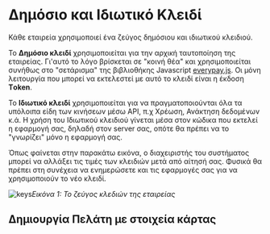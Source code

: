 # Δημόσιο και Ιδιωτικό Κλειδί


  Κάθε εταιρεία χρησιμοποιεί ένα ζεύγος δημόσιου και ιδιωτικού κλειδιού.

  Το **Δημόσιο κλειδί** χρησιμοποιείται για την αρχική ταυτοποίηση της εταιρείας. Γι'αυτό το λόγο βρίσκεται σε "κοινή θέα" και χρησιμοποιείται συνήθως στο "σετάρισμα" της βιβλιοθήκης Javascript [everypay.js](https://www.everypay.gr/docs/everypay-js). Οι μόνη λειτουργία που μπορεί να εκτελεστεί με αυτό το κλειδί είναι η έκδοση **Τoken**. 

  Το **Iδιωτικό κλειδί** χρησιμοποιείται για να πραγματοποιούνται όλα τα υπόλοιπα είδη των κινήσεων μέσω API, π.χ Χρέωση, Ανάκτηση δεδομένων κ.ά. Η χρήση του Ιδιωτικού κλειδιού γίνεται μέσα στον κώδικα που εκτελεί η εφαρμογή σας, δηλαδή στον server σας, οπότε θα πρέπει να το "γνωρίζει" μόνο η εφαρμογή σας. 

  Όπως φαίνεται στην παρακάτω εικόνα, o διαχειριστής του συστήματος μπορεί να αλλάξει τις τιμές των κλειδιών μετά από αίτησή σας. Φυσικά θα πρέπει στη συνέχεια να ενημερώσετε και τις εφαρμογές σας για να χρησιμοποιούν το νέο κλειδί. 

  ![keys](images/api-keys.jpg "Εικόνα 1: To ζεύγος κλεδιών της εταιρείας ")<i>Εικόνα 1: To ζεύγος κλεδιών της εταιρείας</i>
## Δημιουργία Πελάτη με στοιχεία κάρτας
